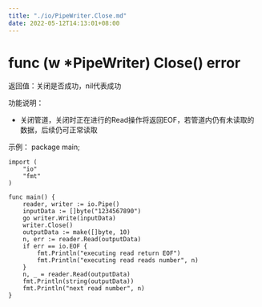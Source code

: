 ```yaml
---
title: "./io/PipeWriter.Close.md"
date: 2022-05-12T14:13:01+08:00
---
```

# func (w *PipeWriter) Close() error

返回值：关闭是否成功，nil代表成功

功能说明：
- 关闭管道，关闭时正在进行的Read操作将返回EOF，若管道内仍有未读取的数据，后续仍可正常读取

示例：
  package main;
	
	import (
		"io"
		"fmt"
	)
	
	func main() {
		reader, writer := io.Pipe()
		inputData := []byte("1234567890")
		go writer.Write(inputData)
		writer.Close()
		outputData := make([]byte, 10)
		n, err := reader.Read(outputData)
		if err == io.EOF {
			fmt.Println("executing read return EOF")
			fmt.Println("executing read reads number", n)
		}
		n, _ = reader.Read(outputData)
		fmt.Println(string(outputData))
		fmt.Println("next read number", n)
	}
